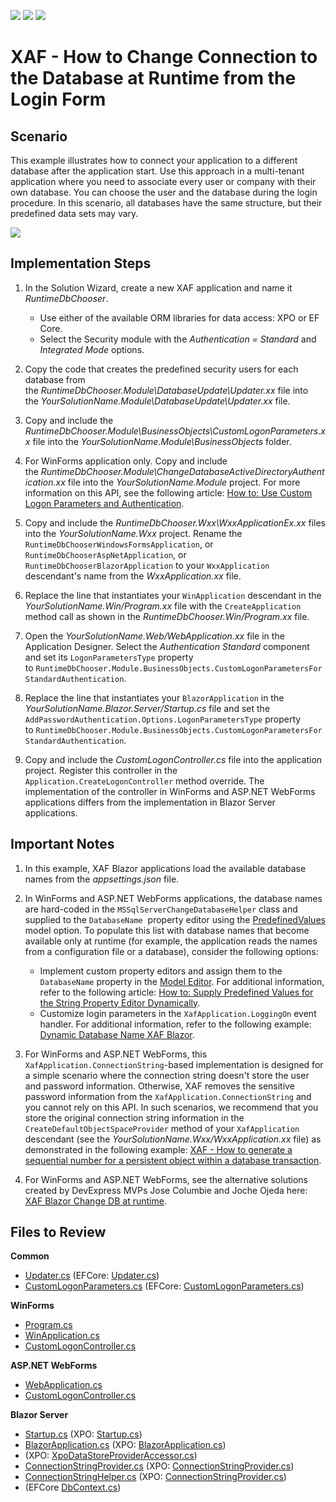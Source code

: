 <!-- default badges list -->
![](https://img.shields.io/endpoint?url=https://codecentral.devexpress.com/api/v1/VersionRange/128588168/22.1.3%2B)
[![](https://img.shields.io/badge/Open_in_DevExpress_Support_Center-FF7200?style=flat-square&logo=DevExpress&logoColor=white)](https://supportcenter.devexpress.com/ticket/details/E1344)
[![](https://img.shields.io/badge/📖_How_to_use_DevExpress_Examples-e9f6fc?style=flat-square)](https://docs.devexpress.com/GeneralInformation/403183)
<!-- default badges end -->

# XAF - How to Change Connection to the Database at Runtime from the Login Form

## Scenario

This example illustrates how to connect your application to a different database after the application start. Use this approach in a multi-tenant application where you need to associate every user or company with their own database. You can choose the user and the database during the login procedure. In this scenario, all databases have the same structure, but their predefined data sets may vary.

![](https://raw.githubusercontent.com/DevExpress-Examples/XAF_how-to-change-connection-to-the-database-at-runtime-e1344/20.2.5%2B/media/e1344Blazor.png)
  
## Implementation Steps

1. In the Solution Wizard, create a new XAF application and name it _RuntimeDbChooser_.
   * Use either of the available ORM libraries for data access: XPO or EF Core.
   * Select the Security module with the *Authentication = Standard* and *Integrated Mode* options.

2. Copy the code that creates the predefined security users for each database from the _RuntimeDbChooser.Module\DatabaseUpdate\Updater.xx_ file into the _YourSolutionName.Module\DatabaseUpdate\Updater.xx_ file.

3. Copy and include the _RuntimeDbChooser.Module\BusinessObjects\CustomLogonParameters.xx_ file into the *YourSolutionName.Module\BusinessObjects* folder.

4. For WinForms application only. Copy and include the _RuntimeDbChooser.Module\ChangeDatabaseActiveDirectoryAuthentication.xx_ file into the *YourSolutionName.Module* project. For more information on this API, see the following article: [How to: Use Custom Logon Parameters and Authentication](https://documentation.devexpress.com/eXpressAppFramework/CustomDocument112982.aspx).

5. Copy and include the _RuntimeDbChooser.Wxx\WxxApplicationEx.xx_ files into the _YourSolutionName.Wxx_ project. Rename the `RuntimeDbChooserWindowsFormsApplication`, or `RuntimeDbChooserAspNetApplication`, or `RuntimeDbChooserBlazorApplication` to your `WxxApplication` descendant's name from the _WxxApplication.xx_ file.

6. Replace the line that instantiates your `WinApplication` descendant in the _YourSolutionName.Win/Program.xx_ file with the `CreateApplication` method call as shown in the _RuntimeDbChooser.Win/Program.xx_ file.

7. Open the _YourSolutionName.Web/WebApplication.xx_ file in the Application Designer. Select the *Authentication Standard* component and set its `LogonParametersType` property to `RuntimeDbChooser.Module.BusinessObjects.CustomLogonParametersForStandardAuthentication`.

8. Replace the line that instantiates your `BlazorApplication` in the _YourSolutionName.Blazor.Server/Startup.cs_ file and set the `AddPasswordAuthentication.Options.LogonParametersType` property to `RuntimeDbChooser.Module.BusinessObjects.CustomLogonParametersForStandardAuthentication`.

9. Copy and include the _CustomLogonController.cs_ file into the application project. Register this controller in the `Application.CreateLogonController` method override. The implementation of the controller in WinForms and ASP.NET WebForms applications differs from the implementation in Blazor Server applications.

## Important Notes

1. In this example, XAF Blazor applications load the available database names from the _appsettings.json_ file.

2. In WinForms and ASP.NET WebForms applications, the database names are hard-coded in the `MSSqlServerChangeDatabaseHelper` class and supplied to the `DatabaseName`  property editor using the [PredefinedValues](https://documentation.devexpress.com/#eXpressAppFramework/DevExpressExpressAppModelIModelCommonMemberViewItem_PredefinedValuestopic) model option. To populate this list with database names that become available only at runtime (for example, the application reads the names from a configuration file or a database), consider the following options:

   * Implement custom property editors and assign them to the `DatabaseName` property in the [Model Editor](https://documentation.devexpress.com/#eXpressAppFramework/CustomDocument112582). For additional information, refer to the following article: [How to: Supply Predefined Values for the String Property Editor Dynamically](https://documentation.devexpress.com/#eXpressAppFramework/CustomDocument113101).
   * Customize login parameters in the `XafApplication.LoggingOn` event handler. For additional information, refer to the following example: [Dynamic Database Name XAF Blazor](https://supportcenter.devexpress.com/ticket/details/t1002457/dynamic-database-name-xaf-blazor).

3. For WinForms and ASP.NET WebForms, this `XafApplication.ConnectionString`-based implementation is designed for a simple scenario where the connection string doesn't store the user and password information. Otherwise, XAF removes the sensitive password information from the `XafApplication.ConnectionString` and you cannot rely on this API. In such scenarios, we recommend that you store the original connection string information in the `CreateDefaultObjectSpaceProvider` method of your `XafApplication` descendant (see the *YourSolutionName.Wxx/WxxApplication.xx* file) as demonstrated in the following example: [XAF - How to generate a sequential number for a persistent object within a database transaction](https://supportcenter.devexpress.com/ticket/details/e2829#).

4. For WinForms and ASP.NET WebForms, see the alternative solutions created by DevExpress MVPs Jose Columbie and Joche Ojeda here: [XAF Blazor Change DB at runtime](https://www.youtube.com/watch?v=o5t3Nb4zP7A).

## Files to Review

**Common**
* [Updater.cs](./CS/XPO/ASP.NETCore/Blazor/RuntimeDbChooser.Module/DatabaseUpdate/Updater.cs) (EFCore: [Updater.cs](./CS/EFCore/ASP.NETCore/Blazor/RuntimeDbChooser.Module/DatabaseUpdate/Updater.cs))
* [CustomLogonParameters.cs](./CS/XPO/ASP.NETCore/Blazor/RuntimeDbChooser.Module/BusinessObjects/CustomLogonParameters.cs) (EFCore: [CustomLogonParameters.cs](./CS/EFCore/ASP.NETCore/Blazor/RuntimeDbChooser.Module/BusinessObjects/CustomLogonParameters.cs))

**WinForms**
* [Program.cs](./CS/XPO/NET_Framework/RuntimeDbChooser.Win/Program.cs)
* [WinApplication.cs](./CS/XPO/NET_Framework/RuntimeDbChooser.Win/WinApplication.cs)
* [CustomLogonController.cs](./CS/XPO/NET_Framework/RuntimeDbChooser.Win/Controllers/CustomLogonController.cs)

**ASP.NET WebForms**
* [WebApplication.cs](./CS/XPO/NET_Framework/RuntimeDbChooser.Web/WebApplication.cs)
* [CustomLogonController.cs](./CS/XPO/NET_Framework/RuntimeDbChooser.Web/Controllers/CustomLogonController.cs)

**Blazor Server**
* [Startup.cs](./CS/EFCore/ASP.NETCore/Blazor/RuntimeDbChooser.Blazor.Server/Startup.cs) (XPO: [Startup.cs](./CS/XPO/ASP.NETCore/Blazor/RuntimeDbChooser.Blazor.Server/Startup.cs))
* [BlazorApplication.cs](./CS/EFCore/ASP.NETCore/Blazor/RuntimeDbChooser.Blazor.Server/BlazorApplication.cs) (XPO: [BlazorApplication.cs](./CS/XPO/ASP.NETCore/Blazor/RuntimeDbChooser.Blazor.Server/BlazorApplication.cs))
* (XPO: [XpoDataStoreProviderAccessor.cs](./CS/XPO/ASP.NETCore/Blazor/RuntimeDbChooser.Blazor.Server/Services/XpoDataStoreProviderAccessor.cs))
* [ConnectionStringProvider\.cs](./CS/EFCore/ASP.NETCore/Blazor/RuntimeDbChooser.Blazor.Server/Services/ConnectionStringProvider.cs) (XPO: [ConnectionStringProvider.cs](./CS/XPO/ASP.NETCore/Blazor/RuntimeDbChooser.Blazor.Server/Services/ConnectionStringProvider.cs))
* [ConnectionStringHelper\.cs](./CS/EFCore/ASP.NETCore/Blazor/RuntimeDbChooser.Blazor.Server/Services/ConnectionStringHelper.cs) (XPO: [ConnectionStringProvider.cs](./CS/XPO/ASP.NETCore/Blazor/RuntimeDbChooser.Blazor.Server/Services/ConnectionStringProvider.cs))
* (EFCore [DbContext\.cs](./CS/EFCore/ASP.NETCore/Blazor/RuntimeDbChooser.Module/BusinessObjects/DbContext.cs))
<!-- default file list end -->
